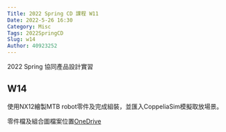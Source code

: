 ```yaml
---
Title: 2022 Spring CD 課程 W11
Date: 2022-5-26 16:30
Category: Misc
Tags: 2022SpringCD
Slug: w14
Author: 40923252
---
```


2022 Spring 協同產品設計實習

<!-- PELICAN_END_SUMMARY -->

W14
----

使用NX12繪製MTB robot零件及完成組裝，並匯入CoppeliaSim模擬取放場景。

零件檔及組合圖檔案位置[OneDrive]

[OneDrive]:https://gmnfuedutw-my.sharepoint.com/:f:/g/personal/40923252_gm_nfu_edu_tw/EuRizdlCQHJKt4D86KSVNfwBvkkgs-uJhbrt-6Mzot4DAA?e=e7r7oa
